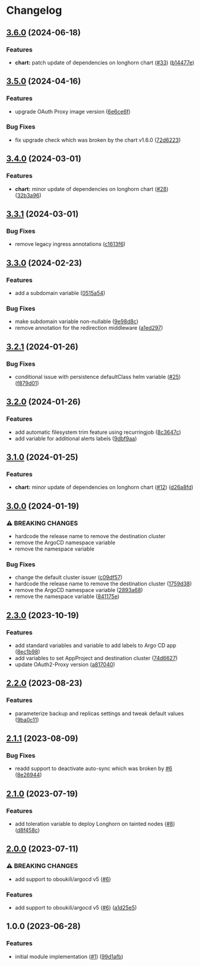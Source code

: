 # Changelog

## [3.6.0](https://github.com/camptocamp/devops-stack-module-longhorn/compare/v3.5.0...v3.6.0) (2024-06-18)


### Features

* **chart:** patch update of dependencies on longhorn chart ([#33](https://github.com/camptocamp/devops-stack-module-longhorn/issues/33)) ([b14477e](https://github.com/camptocamp/devops-stack-module-longhorn/commit/b14477efdd759db69609420ef271f105277f4140))

## [3.5.0](https://github.com/camptocamp/devops-stack-module-longhorn/compare/v3.4.0...v3.5.0) (2024-04-16)


### Features

* upgrade OAuth Proxy image version ([6e6ce6f](https://github.com/camptocamp/devops-stack-module-longhorn/commit/6e6ce6fa0675fdda3b730fc40f32e3e865de2050))


### Bug Fixes

* fix upgrade check which was broken by the chart v1.6.0 ([72d6223](https://github.com/camptocamp/devops-stack-module-longhorn/commit/72d62232b4055eb54ba80aec16b813d6f24a55da))

## [3.4.0](https://github.com/camptocamp/devops-stack-module-longhorn/compare/v3.3.1...v3.4.0) (2024-03-01)


### Features

* **chart:** minor update of dependencies on longhorn chart ([#28](https://github.com/camptocamp/devops-stack-module-longhorn/issues/28)) ([32b3a96](https://github.com/camptocamp/devops-stack-module-longhorn/commit/32b3a9620abf9793b4c034a6daa9629c7ef3f1cc))

## [3.3.1](https://github.com/camptocamp/devops-stack-module-longhorn/compare/v3.3.0...v3.3.1) (2024-03-01)


### Bug Fixes

* remove legacy ingress annotations ([c1613f6](https://github.com/camptocamp/devops-stack-module-longhorn/commit/c1613f6a03f160ac13b6962b351622f328709cd7))

## [3.3.0](https://github.com/camptocamp/devops-stack-module-longhorn/compare/v3.2.1...v3.3.0) (2024-02-23)


### Features

* add a subdomain variable ([0515a54](https://github.com/camptocamp/devops-stack-module-longhorn/commit/0515a5495cf7bb4e412d7ffc68dd23789711c6fd))


### Bug Fixes

* make subdomain variable non-nullable ([9e98d8c](https://github.com/camptocamp/devops-stack-module-longhorn/commit/9e98d8c350ae29d38880f268aaae7c892a9d9490))
* remove annotation for the redirection middleware ([a1ed297](https://github.com/camptocamp/devops-stack-module-longhorn/commit/a1ed2978e6bddf3adf0c51c56da176c44d3297a6))

## [3.2.1](https://github.com/camptocamp/devops-stack-module-longhorn/compare/v3.2.0...v3.2.1) (2024-01-26)


### Bug Fixes

* conditional issue with persistence defaultClass helm variable ([#25](https://github.com/camptocamp/devops-stack-module-longhorn/issues/25)) ([f879d01](https://github.com/camptocamp/devops-stack-module-longhorn/commit/f879d016831f21fe7665c34ecccb2f7939959338))

## [3.2.0](https://github.com/camptocamp/devops-stack-module-longhorn/compare/v3.1.0...v3.2.0) (2024-01-26)


### Features

* add automatic filesystem trim feature using recurringjob ([8c3647c](https://github.com/camptocamp/devops-stack-module-longhorn/commit/8c3647cbe6c285ccfee8ab96b0681da9ae7b7102))
* add variable for additional alerts labels ([9dbf9aa](https://github.com/camptocamp/devops-stack-module-longhorn/commit/9dbf9aafbf571198a8c6e98cb5a6b482c9603093))

## [3.1.0](https://github.com/camptocamp/devops-stack-module-longhorn/compare/v3.0.0...v3.1.0) (2024-01-25)


### Features

* **chart:** minor update of dependencies on longhorn chart ([#12](https://github.com/camptocamp/devops-stack-module-longhorn/issues/12)) ([d26a8fd](https://github.com/camptocamp/devops-stack-module-longhorn/commit/d26a8fdd3f1cc3a55d7982d523e52ce6929fd29b))

## [3.0.0](https://github.com/camptocamp/devops-stack-module-longhorn/compare/v2.3.0...v3.0.0) (2024-01-19)


### ⚠ BREAKING CHANGES

* hardcode the release name to remove the destination cluster
* remove the ArgoCD namespace variable
* remove the namespace variable

### Bug Fixes

* change the default cluster issuer ([c09df57](https://github.com/camptocamp/devops-stack-module-longhorn/commit/c09df5777c5f857fcc91f9cb1c0276f2a5a14718))
* hardcode the release name to remove the destination cluster ([1759d38](https://github.com/camptocamp/devops-stack-module-longhorn/commit/1759d38d231a17177d24d3814be91aa9cb650949))
* remove the ArgoCD namespace variable ([2893a68](https://github.com/camptocamp/devops-stack-module-longhorn/commit/2893a682d2942cba53f630c8db8dee26abbe2262))
* remove the namespace variable ([841175e](https://github.com/camptocamp/devops-stack-module-longhorn/commit/841175e4a78fc2db9ebf0638d0d71f8a2f10dc7f))

## [2.3.0](https://github.com/camptocamp/devops-stack-module-longhorn/compare/v2.2.0...v2.3.0) (2023-10-19)


### Features

* add standard variables and variable to add labels to Argo CD app ([8ec1b98](https://github.com/camptocamp/devops-stack-module-longhorn/commit/8ec1b9855973a15651ddefa6f31d1453a943e791))
* add variables to set AppProject and destination cluster ([74d6627](https://github.com/camptocamp/devops-stack-module-longhorn/commit/74d662701c6c1df3dfb94108c44c3a7ff0671663))
* update OAuth2-Proxy version ([a817040](https://github.com/camptocamp/devops-stack-module-longhorn/commit/a8170407ee7fb94a4aec018ae51397ce00127f36))

## [2.2.0](https://github.com/camptocamp/devops-stack-module-longhorn/compare/v2.1.1...v2.2.0) (2023-08-23)


### Features

* parameterize backup and replicas settings and tweak default values ([9ba0c11](https://github.com/camptocamp/devops-stack-module-longhorn/commit/9ba0c115521edda46e82a11138bc0fc56cfafa0a))

## [2.1.1](https://github.com/camptocamp/devops-stack-module-longhorn/compare/v2.1.0...v2.1.1) (2023-08-09)


### Bug Fixes

* readd support to deactivate auto-sync which was broken by [#6](https://github.com/camptocamp/devops-stack-module-longhorn/issues/6) ([8e26944](https://github.com/camptocamp/devops-stack-module-longhorn/commit/8e2694417da0c30881f8a4a0a5759cb56f5c664c))

## [2.1.0](https://github.com/camptocamp/devops-stack-module-longhorn/compare/v2.0.0...v2.1.0) (2023-07-19)


### Features

* add toleration variable to deploy Longhorn on tainted nodes ([#8](https://github.com/camptocamp/devops-stack-module-longhorn/issues/8)) ([d8f458c](https://github.com/camptocamp/devops-stack-module-longhorn/commit/d8f458c9882fb1166fbc953aff8973fdd437d49e))

## [2.0.0](https://github.com/camptocamp/devops-stack-module-longhorn/compare/v1.0.0...v2.0.0) (2023-07-11)


### ⚠ BREAKING CHANGES

* add support to oboukili/argocd v5 ([#6](https://github.com/camptocamp/devops-stack-module-longhorn/issues/6))

### Features

* add support to oboukili/argocd v5 ([#6](https://github.com/camptocamp/devops-stack-module-longhorn/issues/6)) ([a1d25e5](https://github.com/camptocamp/devops-stack-module-longhorn/commit/a1d25e55a2bca0cb0eb67e41716e6c1dffe592ac))

## 1.0.0 (2023-06-28)


### Features

* initial module implementation ([#1](https://github.com/camptocamp/devops-stack-module-longhorn/issues/1)) ([99d1afb](https://github.com/camptocamp/devops-stack-module-longhorn/commit/99d1afb01f6a2800c7255541cacaac90c55a98bf))
